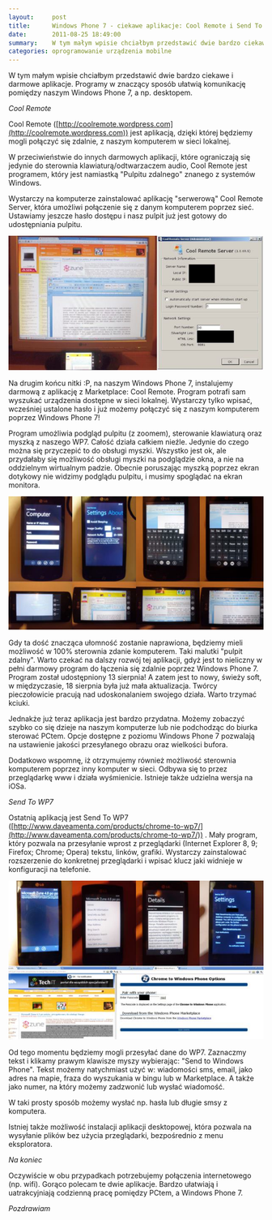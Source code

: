 ```yaml
---
layout:     post
title:      Windows Phone 7 - ciekawe aplikacje: Cool Remote i Send To WP7
date:       2011-08-25 18:49:00
summary:    W tym małym wpisie chciałbym przedstawić dwie bardzo ciekawe i darmowe aplikacje. Programy w znaczący sposób ułatwią komunikację pomiędzy naszym Windows Phone 7, a np. desktopem.Cool RemoteCool Remote (http://coolremote.wordpress.com) jest aplikacją, dzięki której będziemy mogli połączyć się zdalnie...
categories: oprogramowanie urządzenia mobilne
---
```




W tym małym wpisie chciałbym przedstawić dwie bardzo ciekawe i darmowe aplikacje. Programy w znaczący sposób ułatwią komunikację pomiędzy naszym Windows Phone 7, a np. desktopem.

 *Cool Remote* 

Cool Remote ([http://coolremote.wordpress.com](http://coolremote.wordpress.com)) jest aplikacją, dzięki której będziemy mogli połączyć się zdalnie, z naszym komputerem w sieci lokalnej. 

W przeciwieństwie do innych darmowych aplikacji, które ograniczają się jedynie do sterownia klawiaturą/odtwarzaczem audio, Cool Remote jest programem, który jest namiastką &quot;Pulpitu zdalnego&quot; znanego z systemów Windows. 

Wystarczy na komputerze zainstalować aplikację &quot;serwerową&quot; Cool Remote Server, która umożliwi połączenie się z danym komputerem poprzez sieć. Ustawiamy jeszcze hasło dostępu i nasz pulpit już jest gotowy do udostępniania pulpitu.



![desk](https://raw.githubusercontent.com/djfoxer/djfoxer.github.io/master/_img/2011-8-25-_176_/g_-_608x405_-_-_27386x20110824234951_1.jpg)



Na drugim końcu nitki :P, na naszym Windows Phone 7, instalujemy darmową z aplikację z Marketplace: Cool Remote. Program potrafi sam wyszukać urządzenia dostępne w sieci lokalnej. Wystarczy tylko wpisać, wcześniej ustalone hasło i już możemy połączyć się z naszym komputerem poprzez Windows Phone 7!

Program umożliwia podgląd pulpitu (z zoomem), sterowanie klawiaturą oraz myszką z naszego WP7. Całość działa całkiem nieźle. Jedynie do czego można się przyczepić to do obsługi myszki. Wszystko jest ok, ale przydałaby się możliwość obsługi myszki na podglądzie okna, a nie na oddzielnym wirtualnym padzie. Obecnie poruszając myszką poprzez ekran dotykowy nie widzimy podglądu pulpitu, i musimy spoglądać na ekran monitora. 



![desk](https://raw.githubusercontent.com/djfoxer/djfoxer.github.io/master/_img/2011-8-25-_176_/g_-_608x405_-_-_27386x20110824234951_2.jpg)



Gdy ta dość znacząca ułomność zostanie naprawiona, będziemy mieli możliwość w 100% sterownia zdanie komputerem. Taki malutki &quot;pulpit zdalny&quot;. Warto czekać na dalszy rozwój tej aplikacji, gdyż jest to nieliczny w pełni darmowy program do łączenia się zdalnie poprzez Windows Phone 7. Program został udostępniony 13 sierpnia! A zatem jest to nowy, świeży soft, w międzyczasie, 18 sierpnia była już mała aktualizacja. Twórcy pieczołowicie pracują nad udoskonalaniem swojego działa. Warto trzymać kciuki.

Jednakże już teraz aplikacja jest bardzo przydatna. Możemy zobaczyć szybko co się dzieje na naszym komputerze lub nie podchodząc do biurka sterować PCtem. Opcje dostępne z poziomu Windows Phone 7 pozwalają na ustawienie jakości przesyłanego obrazu oraz wielkości bufora.

Dodatkowo wspomnę, iż otrzymujemy również możliwość sterownia komputerem poprzez inny komputer w sieci. Odbywa się to przez przeglądarkę www i działa wyśmienicie. Istnieje także udzielna wersja na iOSa.


 *Send To WP7* 

Ostatnią aplikacją jest Send To WP7 ([http://www.daveamenta.com/products/chrome-to-wp7/](http://www.daveamenta.com/products/chrome-to-wp7/)) . Mały program, który pozwala na przesyłanie wprost z przeglądarki (Internet Explorer 8, 9; Firefox;  Chrome; Opera) tekstu, linków, grafiki. Wystarczy zainstalować rozszerzenie do konkretnej przeglądarki i wpisać klucz jaki widnieje w konfiguracji na telefonie. 



![desk](https://raw.githubusercontent.com/djfoxer/djfoxer.github.io/master/_img/2011-8-25-_176_/g_-_608x405_-_-_27386x20110824234951_3.jpg)



Od tego momentu będziemy mogli przesyłać dane do WP7. Zaznaczmy tekst i klikamy prawym klawisze myszy wybierając: &quot;Send to Windows Phone&quot;.  Tekst możemy natychmiast użyć w: wiadomości sms, email, jako adres na mapie, fraza do wyszukania w bingu lub w Marketplace. A także jako numer, na który możemy zadzwonić lub wysłać wiadomość. 

W taki prosty sposób możemy wysłać np. hasła lub długie smsy z komputera.

Istniej także możliwość instalacji aplikacji desktopowej, która pozwala na wysyłanie plików bez użycia przeglądarki, bezpośrednio z menu eksploratora. 

 *Na koniec* 

Oczywiście w obu przypadkach potrzebujemy połączenia internetowego (np. wifi).
Gorąco polecam te dwie aplikacje. Bardzo ułatwiają i uatrakcyjniają codzienną pracę  pomiędzy PCtem, a Windows Phone 7.


 *Pozdrawiam* 



